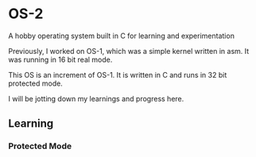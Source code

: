 # OS-2
A hobby operating system built in C for learning and experimentation 


Previously, I worked on OS-1, which was a simple kernel written in asm. It was running in 16 bit real mode.

This OS is an increment of OS-1. It is written in C and runs in 32 bit protected mode.

I will be jotting down my learnings and progress here.

## Learning

### Protected Mode

